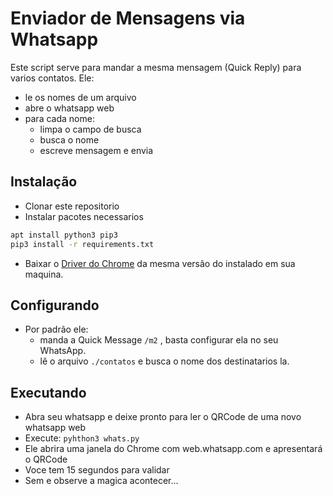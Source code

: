 # Enviador de Mensagens via Whatsapp
Este script serve para mandar a mesma mensagem (Quick Reply) para varios contatos.
Ele:
* le os nomes de um arquivo
* abre o whatsapp web
* para cada nome:
    * limpa o campo de busca
    * busca o nome
    * escreve mensagem e envia
## Instalação
* Clonar este repositorio
* Instalar pacotes necessarios
```sh
apt install python3 pip3
pip3 install -r requirements.txt
```
* Baixar o [Driver do Chrome](https://chromedriver.chromium.org/downloads) da mesma versão do instalado em sua maquina.
## Configurando
* Por padrão ele:
    * manda a Quick Message `/m2` , basta configurar ela no seu WhatsApp.
    * lê o arquivo `./contatos` e busca o nome dos destinatarios la.

## Executando
* Abra seu whatsapp e deixe pronto para ler o QRCode de uma novo whatsapp web
* Execute: ```pyhthon3 whats.py```
* Ele abrira uma janela do Chrome com web.whatsapp.com e apresentará o QRCode
* Voce tem 15 segundos para validar
* Sem e observe a magica acontecer...
